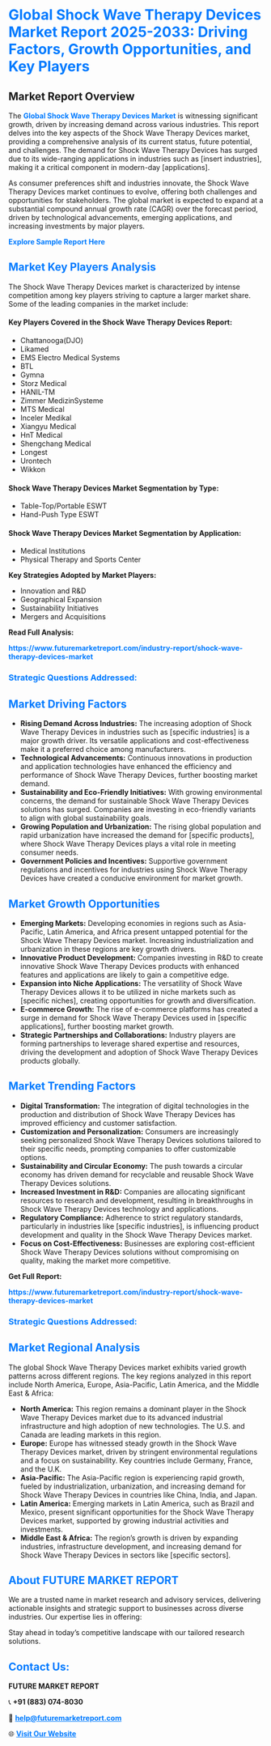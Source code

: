 <h1 style="color: #007BFF;">Global Shock Wave Therapy Devices Market Report 2025-2033: Driving Factors, Growth Opportunities, and Key Players</h1>

<section id="overview">
<h2>Market Report Overview</h2>
<p>The <a href="https://www.futuremarketreport.com/industry-report/shock-wave-therapy-devices-market" style="color: #007BFF; text-decoration: none;"><strong>Global Shock Wave Therapy Devices Market</strong></a> is witnessing significant growth, driven by increasing demand across various industries. This report delves into the key aspects of the Shock Wave Therapy Devices market, providing a comprehensive analysis of its current status, future potential, and challenges. The demand for Shock Wave Therapy Devices has surged due to its wide-ranging applications in industries such as [insert industries], making it a critical component in modern-day [applications].</p>
<p>As consumer preferences shift and industries innovate, the Shock Wave Therapy Devices market continues to evolve, offering both challenges and opportunities for stakeholders. The global market is expected to expand at a substantial compound annual growth rate (CAGR) over the forecast period, driven by technological advancements, emerging applications, and increasing investments by major players.</p>
</section>

<section id="overview">
<p><a href="https://www.futuremarketreport.com/request-sample/reportId=77303" style="color: #007BFF; text-decoration: none;"><strong>Explore Sample Report Here</strong></a></p>
</section>

<section id="key-players">
<h2 style="color: #007BFF;">Market Key Players Analysis</h2>
<p>The Shock Wave Therapy Devices market is characterized by intense competition among key players striving to capture a larger market share. Some of the leading companies in the market include:</p>
<h4>Key Players Covered in the Shock Wave Therapy Devices Report:</h4>
<ul><li>Chattanooga(DJO)</li><li>Likamed</li><li>EMS Electro Medical Systems</li><li>BTL</li><li>Gymna</li><li>Storz Medical</li><li>HANIL-TM</li><li>Zimmer MedizinSysteme</li><li>MTS Medical</li><li>Inceler Medikal</li><li>Xiangyu Medical</li><li>HnT Medical</li><li>Shengchang Medical</li><li>Longest</li><li>Urontech</li><li>Wikkon</li></ul>
<h4>Shock Wave Therapy Devices Market Segmentation by Type:</h4>
<ul><li>Table-Top/Portable ESWT</li><li>Hand-Push Type ESWT</li></ul>

<h4>Shock Wave Therapy Devices Market Segmentation by Application:</h4>
<ul><li>Medical Institutions</li><li>Physical Therapy and Sports Center</li></ul>
<p><strong>Key Strategies Adopted by Market Players:</strong></p>
<ul>
<li>Innovation and R&D</li>
<li>Geographical Expansion</li>
<li>Sustainability Initiatives</li>
<li>Mergers and Acquisitions</li>
</ul>
</section>

<section>
<p><strong>Read Full Analysis: </strong></p><a href="https://www.futuremarketreport.com/industry-report/shock-wave-therapy-devices-market" style="color: #007BFF; text-decoration: none;"><strong>https://www.futuremarketreport.com/industry-report/shock-wave-therapy-devices-market</strong></a>
<h3 style="color: #007BFF;">Strategic Questions Addressed:</h3>
</section>

<section id="driving-factors">
<h2 style="color: #007BFF;">Market Driving Factors</h2>
<ul>
<li><strong>Rising Demand Across Industries:</strong> The increasing adoption of Shock Wave Therapy Devices in industries such as [specific industries] is a major growth driver. Its versatile applications and cost-effectiveness make it a preferred choice among manufacturers.</li>
<li><strong>Technological Advancements:</strong> Continuous innovations in production and application technologies have enhanced the efficiency and performance of Shock Wave Therapy Devices, further boosting market demand.</li>
<li><strong>Sustainability and Eco-Friendly Initiatives:</strong> With growing environmental concerns, the demand for sustainable Shock Wave Therapy Devices solutions has surged. Companies are investing in eco-friendly variants to align with global sustainability goals.</li>
<li><strong>Growing Population and Urbanization:</strong> The rising global population and rapid urbanization have increased the demand for [specific products], where Shock Wave Therapy Devices plays a vital role in meeting consumer needs.</li>
<li><strong>Government Policies and Incentives:</strong> Supportive government regulations and incentives for industries using Shock Wave Therapy Devices have created a conducive environment for market growth.</li>
</ul>
</section>

<section id="growth-opportunities">
<h2 style="color: #007BFF;">Market Growth Opportunities</h2>
<ul>
<li><strong>Emerging Markets:</strong> Developing economies in regions such as Asia-Pacific, Latin America, and Africa present untapped potential for the Shock Wave Therapy Devices market. Increasing industrialization and urbanization in these regions are key growth drivers.</li>
<li><strong>Innovative Product Development:</strong> Companies investing in R&D to create innovative Shock Wave Therapy Devices products with enhanced features and applications are likely to gain a competitive edge.</li>
<li><strong>Expansion into Niche Applications:</strong> The versatility of Shock Wave Therapy Devices allows it to be utilized in niche markets such as [specific niches], creating opportunities for growth and diversification.</li>
<li><strong>E-commerce Growth:</strong> The rise of e-commerce platforms has created a surge in demand for Shock Wave Therapy Devices used in [specific applications], further boosting market growth.</li>
<li><strong>Strategic Partnerships and Collaborations:</strong> Industry players are forming partnerships to leverage shared expertise and resources, driving the development and adoption of Shock Wave Therapy Devices products globally.</li>
</ul>
</section>

<section id="trending-factors">
<h2 style="color: #007BFF;">Market Trending Factors</h2>
<ul>
<li><strong>Digital Transformation:</strong> The integration of digital technologies in the production and distribution of Shock Wave Therapy Devices has improved efficiency and customer satisfaction.</li>
<li><strong>Customization and Personalization:</strong> Consumers are increasingly seeking personalized Shock Wave Therapy Devices solutions tailored to their specific needs, prompting companies to offer customizable options.</li>
<li><strong>Sustainability and Circular Economy:</strong> The push towards a circular economy has driven demand for recyclable and reusable Shock Wave Therapy Devices solutions.</li>
<li><strong>Increased Investment in R&D:</strong> Companies are allocating significant resources to research and development, resulting in breakthroughs in Shock Wave Therapy Devices technology and applications.</li>
<li><strong>Regulatory Compliance:</strong> Adherence to strict regulatory standards, particularly in industries like [specific industries], is influencing product development and quality in the Shock Wave Therapy Devices market.</li>
<li><strong>Focus on Cost-Effectiveness:</strong> Businesses are exploring cost-efficient Shock Wave Therapy Devices solutions without compromising on quality, making the market more competitive.</li>
</ul>
</section>

<section>
<p><strong>Get Full Report: </strong></p><a href="https://www.futuremarketreport.com/industry-report/shock-wave-therapy-devices-market" style="color: #007BFF; text-decoration: none;"><strong>https://www.futuremarketreport.com/industry-report/shock-wave-therapy-devices-market</strong></a>
<h3 style="color: #007BFF;">Strategic Questions Addressed:</h3>
</section>


<section id="regional-analysis">
<h2 style="color: #007BFF;">Market Regional Analysis</h2>
<p>The global Shock Wave Therapy Devices market exhibits varied growth patterns across different regions. The key regions analyzed in this report include North America, Europe, Asia-Pacific, Latin America, and the Middle East & Africa:</p>
<ul>
<li><strong>North America:</strong> This region remains a dominant player in the Shock Wave Therapy Devices market due to its advanced industrial infrastructure and high adoption of new technologies. The U.S. and Canada are leading markets in this region.</li>
<li><strong>Europe:</strong> Europe has witnessed steady growth in the Shock Wave Therapy Devices market, driven by stringent environmental regulations and a focus on sustainability. Key countries include Germany, France, and the U.K.</li>
<li><strong>Asia-Pacific:</strong> The Asia-Pacific region is experiencing rapid growth, fueled by industrialization, urbanization, and increasing demand for Shock Wave Therapy Devices in countries like China, India, and Japan.</li>
<li><strong>Latin America:</strong> Emerging markets in Latin America, such as Brazil and Mexico, present significant opportunities for the Shock Wave Therapy Devices market, supported by growing industrial activities and investments.</li>
<li><strong>Middle East & Africa:</strong> The region’s growth is driven by expanding industries, infrastructure development, and increasing demand for Shock Wave Therapy Devices in sectors like [specific sectors].</li>
</ul>
</section>

<footer>
<h2 style="color: #007BFF;">About FUTURE MARKET REPORT</h2>
<p>We are a trusted name in market research and advisory services, delivering actionable insights and strategic support to businesses across diverse industries. Our expertise lies in offering:</p>

<p>Stay ahead in today’s competitive landscape with our tailored research solutions.</p>

<h2 style="color: #007BFF;">Contact Us:</h2>
<p><strong>FUTURE MARKET REPORT</strong></p>
<p>📞 <strong>+91 (883) 074-8030</strong></p>
<p>📧 <strong><a href="mailto:help@futuremarketreport.com" style="color: #007BFF;">help@futuremarketreport.com</a></strong></p>
<p>🌐 <strong><a href="https://www.futuremarketreport.com/" style="color: #007BFF;">Visit Our Website</a></strong></p>
</footer>